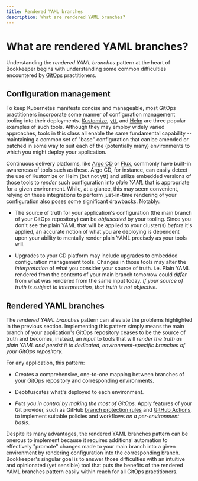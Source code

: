 ```yaml
---
title: Rendered YAML branches
description: What are rendered YAML branches?
---
```


# What are rendered YAML branches?

Understanding the _rendered YAML branches_ pattern at the heart of Bookkeeper
begins with understanding some common difficulties encountered by
[GitOps](https://opengitops.dev/) practitioners.

## Configuration management

To keep Kubernetes manifests concise and manageable, most GitOps practitioners
incorporate some manner of configuration management tooling into their
deployments. [Kustomize](https://kustomize.io/), [ytt](https://carvel.dev/ytt/),
and [Helm](https://helm.sh/) are three popular examples of such tools. Although
they may employ widely varied approaches, tools in this class all enable the
same fundamental capability -- maintaining a common set of "base" configuration
that can be amended or patched in some way to suit each of the (potentially
many) environments to which you might deploy your application.

Continuous delivery platforms, like [Argo CD](https://argoproj.github.io/cd/) or
[Flux](https://fluxcd.io/), commonly have built-in awareness of tools such as
these. Argo CD, for instance, can easily detect the use of Kustomize or Helm
(but not ytt) and utilize embedded versions of those tools to _render_ such
configuration into _plain YAML_ that is appropriate for a given environment.
While, at a glance, this may seem convenient, relying on these integrations to
perform just-in-time rendering of your configuration also poses some significant
drawbacks. Notably:

* The source of truth for your application's configuration (the main branch of
  your GitOps repository) can be _obfuscated_ by your tooling. Since you don't
  see the plain YAML that will be applied to your cluster(s) _before_ it's
  applied, an accurate notion of what you are deploying is dependent upon your
  ability to mentally render plain YAML precisely as your tools will.

* Upgrades to your CD platform may include upgrades to embedded configuration
  management tools. Changes in those tools may alter the _interpretation_ of
  what you consider your source of truth. i.e. Plain YAML rendered from the
  contents of your main branch tomorrow could _differ_ from what was rendered
  from the same input today. _If your source of truth is subject to
  interpretation, that truth is not objective._

## Rendered YAML branches

The _rendered YAML branches_ pattern can alleviate the problems highlighted in
the previous section. Implementing this pattern simply means the main branch of
your application's GitOps repository ceases to be the source of truth and
becomes, instead, an _input_ to tools that will _render the truth as plain YAML
and persist it to dedicated, environment-specific branches of your GitOps
repository._

For any application, this pattern:

* Creates a comprehensive, one-to-one mapping between branches of your GitOps
  repository and corresponding environments.

* Deobfuscates what's deployed to each environment.

* _Puts you in control by making the most of GitOps._ Apply features of your
  Git provider, such as GitHub
  [branch protection rules](https://docs.github.com/en/repositories/configuring-branches-and-merges-in-your-repository/defining-the-mergeability-of-pull-requests/managing-a-branch-protection-rule)
  and [GitHub Actions](https://github.com/features/actions), to implement
  suitable policies and workflows _on a per-environment basis_.

Despite its many advantages, the rendered YAML branches pattern can be onerous
to implement because it requires additional automation to effectively "promote"
changes made to your main branch into a given environment by rendering
configuration into the corresponding branch. Bookkeeper's singular goal is to
answer those difficulties with an intuitive and opinionated (yet sensible) tool
that puts the benefits of the rendered YAML branches pattern easily within reach
for all GitOps practitioners.
